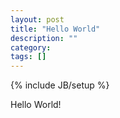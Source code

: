 ```yaml
---
layout: post
title: "Hello World"
description: ""
category: 
tags: []
---
```

{% include JB/setup %}

Hello World!
